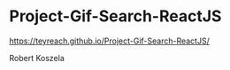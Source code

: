 # Project-Gif-Search-ReactJS
https://teyreach.github.io/Project-Gif-Search-ReactJS/

Robert Koszela
